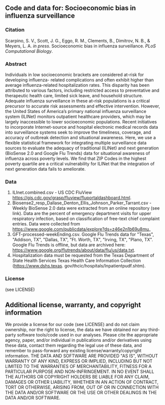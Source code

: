 ## Code and data for: Socioeconomic bias in influenza surveillance

### Citation
Scarpino, S. V., Scott, J. G., Eggo, R. M., Clements, B., Dimitrov, N. B., & Meyers, L. A. _in press_. Socioeconomic bias in influenza surveillance. _PLoS Computational Biology_.

### Abstract
Individuals in low socioeconomic brackets are considered at-risk for developing influenza- related complications and often exhibit higher than average influenza-related hospitalization rates. This disparity has been attributed to various factors, including restricted access to preventative and therapeutic health care, limited sick leave, and household structure. Adequate influenza surveillance in these at-risk populations is a critical precursor to accurate risk assessments and effective intervention. However, the United States of America’s primary national influenza surveillance system (ILINet) monitors outpatient healthcare providers, which may be largely inaccessible to lower socioeconomic populations. Recent initiatives to incorporate Internet-source and hospital electronic medical records data into surveillance systems seek to improve the timeliness, coverage, and accuracy of outbreak detection and situational awareness. Here, we use a flexible statistical framework for integrating multiple surveillance data sources to evaluate the adequacy of traditional (ILINet) and next generation (BioSense 2.0 and Google Flu Trends) data for situational awareness of influenza across poverty levels. We find that ZIP Codes in the highest poverty quartile are a critical vulnerability for ILINet that the integration of next generation data fails to ameliorate.

### Data
1. ILInet.combined.csv - US CDC FluView https://gis.cdc.gov/grasp/fluview/fluportaldashboard.html. 
2. Biosense2_resp_Dallase_Denton_Ellis_Johnson_Parker_Tarrant.csv - Weekly BioSense 2.0 data were extracted from an online repository (see link). Data are the percent of emergency department visits for upper respiratory infection, based on classification of free-text chief complaint entries. Data were collected from https://www.google.com/publicdata/explore?ds=z46e2n1b69u8mu_
3. GFT-processed-weekEnding.csv.  Google Flu Trends data for "Texas", "Addison, TX", "Dallas, TX", "Ft. Worth, TX", "Irving, TX", "Plano, TX".  Google Flu Trends is offline, but data are archived here: https://www.google.org/flutrends/about/data/flu/us/data.txt.
4.  Hospitalization data must be requested from the Texas Department of State Health Services Texas Health Care Information Collection (https://www.dshs.texas. gov/thcic/hospitals/Inpatientpudf.shtm).

### License
(see LICENSE)

## Additional license, warranty, and copyright information
We provide a license for our code (see LICENSE) and do not claim ownership, nor the right to license, the data we have obtained nor any third-party software tools/code used in our analyses.  Please cite the appropriate agency, paper, and/or individual in publications and/or derivatives using these data, contact them regarding the legal use of these data, and remember to pass-forward any existing license/warranty/copyright information.  THE DATA AND SOFTWARE ARE PROVIDED "AS IS", WITHOUT WARRANTY OF ANY KIND, EXPRESS OR IMPLIED, INCLUDING BUT NOT LIMITED TO THE WARRANTIES OF MERCHANTABILITY, FITNESS FOR A PARTICULAR PURPOSE AND NON-INFRINGEMENT. IN NO EVENT SHALL THE AUTHORS OR COPYRIGHT HOLDERS BE LIABLE FOR ANY CLAIM, DAMAGES OR OTHER LIABILITY, WHETHER IN AN ACTION OF CONTRACT, TORT OR OTHERWISE, ARISING FROM, OUT OF OR IN CONNECTION WITH THE DATA AND/OR SOFTWARE OR THE USE OR OTHER DEALINGS IN THE DATA AND/OR SOFTWARE.
